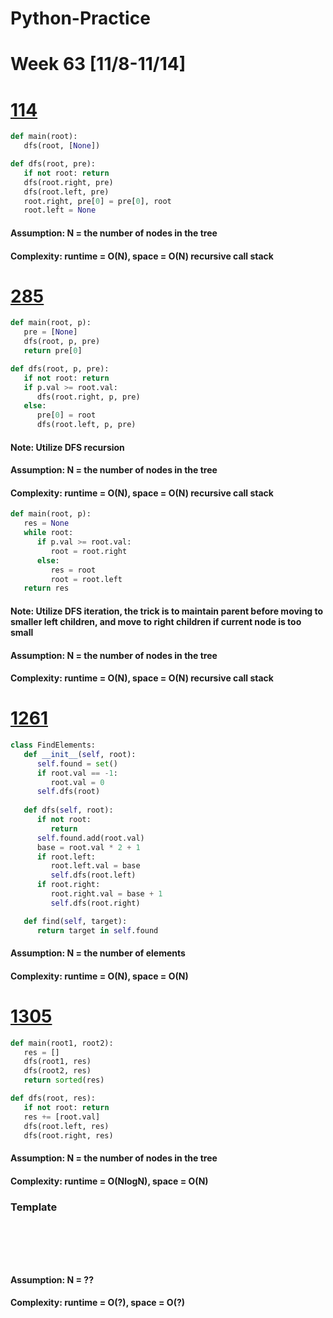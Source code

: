 # Python-Practice

# Week 63 [11/8-11/14]
# [114](https://leetcode.com/problems/flatten-binary-tree-to-linked-list/)
```python
def main(root):
   dfs(root, [None])

def dfs(root, pre):
   if not root: return
   dfs(root.right, pre)
   dfs(root.left, pre)
   root.right, pre[0] = pre[0], root
   root.left = None
```
#### Assumption: N = the number of nodes in the tree
#### Complexity: runtime = O(N), space = O(N) recursive call stack

# [285](https://leetcode.com/problems/inorder-successor-in-bst/)
```python
def main(root, p):
   pre = [None]
   dfs(root, p, pre)
   return pre[0]

def dfs(root, p, pre):
   if not root: return
   if p.val >= root.val:
      dfs(root.right, p, pre)
   else:
      pre[0] = root
      dfs(root.left, p, pre)
```
#### Note: Utilize DFS recursion
#### Assumption: N = the number of nodes in the tree
#### Complexity: runtime = O(N), space = O(N) recursive call stack
```python
def main(root, p):
   res = None
   while root:
      if p.val >= root.val:
         root = root.right
      else:
         res = root
         root = root.left
   return res
```
#### Note: Utilize DFS iteration, the trick is to maintain parent before moving to smaller left children, and move to right children if current node is too small
#### Assumption: N = the number of nodes in the tree
#### Complexity: runtime = O(N), space = O(N) recursive call stack

# [1261](https://leetcode.com/problems/find-elements-in-a-contaminated-binary-tree/)
```python
class FindElements:
   def __init__(self, root):
      self.found = set()
      if root.val == -1:
         root.val = 0
      self.dfs(root)
   
   def dfs(self, root):
      if not root:
         return
      self.found.add(root.val)
      base = root.val * 2 + 1
      if root.left:
         root.left.val = base
         self.dfs(root.left)
      if root.right:
         root.right.val = base + 1
         self.dfs(root.right)

   def find(self, target):
      return target in self.found
```
#### Assumption: N = the number of elements
#### Complexity: runtime = O(N), space = O(N)

# [1305](https://leetcode.com/problems/all-elements-in-two-binary-search-trees/)
```python
def main(root1, root2):
   res = []
   dfs(root1, res)
   dfs(root2, res)
   return sorted(res)

def dfs(root, res):
   if not root: return
   res += [root.val]
   dfs(root.left, res)
   dfs(root.right, res)
```
#### Assumption: N = the number of nodes in the tree
#### Complexity: runtime = O(NlogN), space = O(N)

### Template
# []()
```sql
```

# []()
```python
```
#### Assumption: N = ??
#### Complexity: runtime = O(?), space = O(?)
